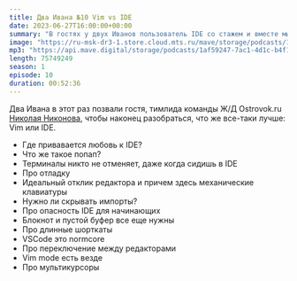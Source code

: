 ```yaml
---
title: Два Ивана №10 Vim vs IDE
date: 2023-06-27T16:00:00+00:00
summary: "В гостях у двух Иванов пользователь IDE со стажем и вместе мы погворили о том, что же лучше: навороченные редакторы кода или IDE."
image: "https://ru-msk-dr3-1.store.cloud.mts.ru/mave/storage/podcasts/1af59247-7ac1-4d1c-b4f1-fd950f3daf15/images/cb9488af-816c-46f5-8844-b7bcf2e0f263.jpg"
mp3: "https://api.mave.digital/storage/podcasts/1af59247-7ac1-4d1c-b4f1-fd950f3daf15/episodes/cb9488af-816c-46f5-8844-b7bcf2e0f263.mp3"
length: 75749249
season: 1
episode: 10
duration: 00:52:36
---
```


Два Ивана в этот раз позвали гостя, тимлида команды Ж/Д Ostrovok.ru [Николая Никонова](https://www.linkedin.com/in/nikolnikon/), чтобы наконец разобраться, что же все-таки лучше: Vim или IDE.

- Где привавается любовь к IDE?
- Что же такое попап?
- Терминалы никто не отменяет, даже когда сидишь в IDE
- Про отладку
- Идеальный отклик редактора и причем здесь механические клавиатуры
- Нужно ли скрывать импорты?
- Про опасность IDE для начинающих
- Блокнот и пустой буфер все еще нужны
- Про длинные шорткаты
- VSCode это normcore
- Про переключение между редакторами
- Vim mode есть везде
- Про мультикурсоры
